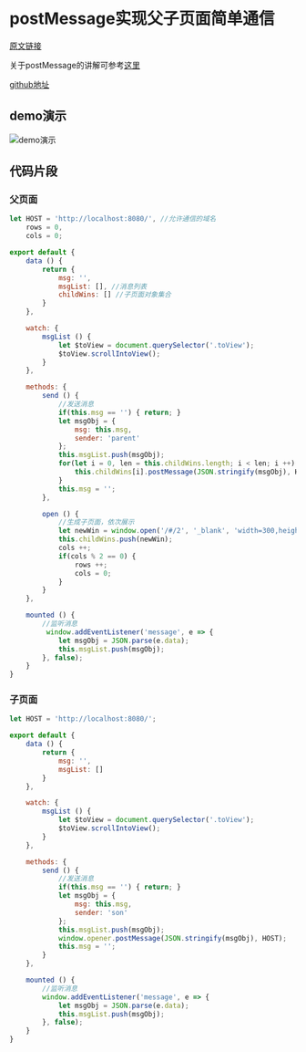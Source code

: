 # postMessage实现父子页面简单通信

[原文链接](https://denzel.netlify.com/js/communication_using_postmessage.html)

关于postMessage的讲解可参考[这里](https://developer.mozilla.org/zh-CN/docs/Web/API/Window/postMessage)

[github地址](https://github.com/xiaotianxia/postMessage-test)

## demo演示

![demo演示](https://user-gold-cdn.xitu.io/2018/5/11/1634ddbac775667d?w=1420&h=818&f=gif&s=4853771)

## 代码片段

### 父页面

```js
let HOST = 'http://localhost:8080/', //允许通信的域名
    rows = 0,
    cols = 0;

export default {
    data () {
        return {
            msg: '',
            msgList: [], //消息列表
            childWins: [] //子页面对象集合
        }
    },

    watch: {
        msgList () {
            let $toView = document.querySelector('.toView');
            $toView.scrollIntoView();
        }
    },

    methods: {
        send () {
            //发送消息
            if(this.msg == '') { return; }
            let msgObj = {
                msg: this.msg,
                sender: 'parent'
            };
            this.msgList.push(msgObj);
            for(let i = 0, len = this.childWins.length; i < len; i ++) {
                this.childWins[i].postMessage(JSON.stringify(msgObj), HOST);
            }
            this.msg = '';
        },

        open () {
            //生成子页面，依次展示
            let newWin = window.open('/#/2', '_blank', 'width=300,height=400,top=' + (10 + cols * 400) + ',left=' + (10 + rows * 300));
            this.childWins.push(newWin);
            cols ++;
            if(cols % 2 == 0) {
                rows ++;
                cols = 0;
            }
        }
    },

    mounted () {
        //监听消息
         window.addEventListener('message', e => {
            let msgObj = JSON.parse(e.data);
            this.msgList.push(msgObj);
        }, false);
    }
}
```

### 子页面
```js
let HOST = 'http://localhost:8080/';

export default {
    data () {
        return {
            msg: '',
            msgList: []
        }
    },

    watch: {
        msgList () {
            let $toView = document.querySelector('.toView');
            $toView.scrollIntoView();
        }
    },

    methods: {
        send () {
            //发送消息
            if(this.msg == '') { return; }
            let msgObj = {
                msg: this.msg,
                sender: 'son'
            };
            this.msgList.push(msgObj);
            window.opener.postMessage(JSON.stringify(msgObj), HOST);
            this.msg = '';
        }
    },

    mounted () {
        //监听消息
        window.addEventListener('message', e => {
            let msgObj = JSON.parse(e.data);
            this.msgList.push(msgObj);
        }, false);
    }
}
```
